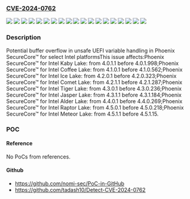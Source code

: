 ### [CVE-2024-0762](https://cve.mitre.org/cgi-bin/cvename.cgi?name=CVE-2024-0762)
![](https://img.shields.io/static/v1?label=Product&message=SecureCore%E2%84%A2%20for%20Intel%20Alder%20Lake&color=blue)
![](https://img.shields.io/static/v1?label=Product&message=SecureCore%E2%84%A2%20for%20Intel%20Coffee%20Lake&color=blue)
![](https://img.shields.io/static/v1?label=Product&message=SecureCore%E2%84%A2%20for%20Intel%20Comet%20Lake&color=blue)
![](https://img.shields.io/static/v1?label=Product&message=SecureCore%E2%84%A2%20for%20Intel%20Ice%20Lake&color=blue)
![](https://img.shields.io/static/v1?label=Product&message=SecureCore%E2%84%A2%20for%20Intel%20Jasper%20Lake&color=blue)
![](https://img.shields.io/static/v1?label=Product&message=SecureCore%E2%84%A2%20for%20Intel%20Kaby%20Lake&color=blue)
![](https://img.shields.io/static/v1?label=Product&message=SecureCore%E2%84%A2%20for%20Intel%20Meteor%20Lake&color=blue)
![](https://img.shields.io/static/v1?label=Product&message=SecureCore%E2%84%A2%20for%20Intel%20Raptor%20Lake&color=blue)
![](https://img.shields.io/static/v1?label=Product&message=SecureCore%E2%84%A2%20for%20Intel%20Tiger%20Lake&color=blue)
![](https://img.shields.io/static/v1?label=Version&message=4.0.1.1%3C%204.0.1.998%20&color=brighgreen)
![](https://img.shields.io/static/v1?label=Version&message=4.1.0.1%3C%204.1.0.562%20&color=brighgreen)
![](https://img.shields.io/static/v1?label=Version&message=4.2.0.1%3C%204.2.0.323%20&color=brighgreen)
![](https://img.shields.io/static/v1?label=Version&message=4.2.1.1%3C%204.2.1.287%20&color=brighgreen)
![](https://img.shields.io/static/v1?label=Version&message=4.3.0.1%3C%204.3.0.236%20&color=brighgreen)
![](https://img.shields.io/static/v1?label=Version&message=4.3.1.1%3C%204.3.1.184%20&color=brighgreen)
![](https://img.shields.io/static/v1?label=Version&message=4.4.0.1%3C%204.4.0.269%20&color=brighgreen)
![](https://img.shields.io/static/v1?label=Version&message=4.5.0.1%3C%204.5.0.218%20&color=brighgreen)
![](https://img.shields.io/static/v1?label=Version&message=4.5.1.1%3C%204.5.1.15%20&color=brighgreen)
![](https://img.shields.io/static/v1?label=Vulnerability&message=n%2Fa&color=brighgreen)

### Description

Potential buffer overflow in unsafe UEFI variable handling in Phoenix SecureCore™ for select Intel platformsThis issue affects:Phoenix SecureCore™ for Intel Kaby Lake: from 4.0.1.1 before 4.0.1.998;Phoenix SecureCore™ for Intel Coffee Lake: from 4.1.0.1 before 4.1.0.562;Phoenix SecureCore™ for Intel Ice Lake: from 4.2.0.1 before 4.2.0.323;Phoenix SecureCore™ for Intel Comet Lake: from 4.2.1.1 before 4.2.1.287;Phoenix SecureCore™ for Intel Tiger Lake: from 4.3.0.1 before 4.3.0.236;Phoenix SecureCore™ for Intel Jasper Lake: from 4.3.1.1 before 4.3.1.184;Phoenix SecureCore™ for Intel Alder Lake: from 4.4.0.1 before 4.4.0.269;Phoenix SecureCore™ for Intel Raptor Lake: from 4.5.0.1 before 4.5.0.218;Phoenix SecureCore™ for Intel Meteor Lake: from 4.5.1.1 before 4.5.1.15.

### POC

#### Reference
No PoCs from references.

#### Github
- https://github.com/nomi-sec/PoC-in-GitHub
- https://github.com/tadash10/Detect-CVE-2024-0762

